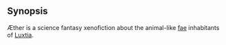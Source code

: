 ## Synopsis
Æther is a science fantasy xenofiction about the animal-like [fae](<./Æther/Fae.md>) inhabitants of [Luxtia](<./Locations/Luxtia.md>).